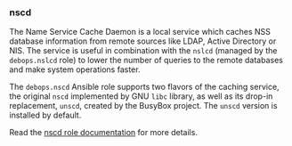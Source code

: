 ### nscd

The Name Service Cache Daemon is a local service which caches NSS
database information from remote sources like LDAP, Active Directory or
NIS. The service is useful in combination with the `nslcd` (managed by
the `debops.nslcd` role) to lower the number of queries to the remote
databases and make system operations faster.

The `debops.nscd` Ansible role supports two flavors of the caching
service, the original `nscd` implemented by GNU `libc` library, as well
as its drop-in replacement, `unscd`, created by the BusyBox project. The
`unscd` version is installed by default.

Read the [nscd role documentation](https://docs.debops.org/en/stable-3.2/ansible/roles/nscd/) for more details.
